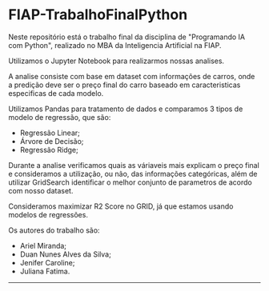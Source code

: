 # FIAP-TrabalhoFinalPython
Neste repositório está o trabalho final da disciplina de "Programando IA com Python", realizado no MBA da Inteligencia Artificial na FIAP.

Utilizamos o Jupyter Notebook para realizarmos nossas analises. 

A analise consiste com base em dataset com informações de carros, onde a predição deve ser o preço final do carro baseado em caracteristicas especificas de cada modelo.

Utilizamos Pandas para tratamento de dados e comparamos 3 tipos de modelo de regressão, que são:
 - Regressão Linear;
 - Árvore de Decisão;
 - Regressão Ridge;

Durante a analise verificamos quais as váriaveis mais explicam o preço final e consideramos a utilização, ou não, das informações categóricas, além de utilizar GridSearch identificar o melhor conjunto de parametros de acordo com nosso dataset.

Consideramos maximizar R2 Score no GRID, já que estamos usando modelos de regressões.

Os autores do trabalho são:
 - Ariel Miranda;
 - Duan Nunes Alves da Silva;
 - Jenifer Caroline;
 - Juliana Fatima.
 
 -----
 
